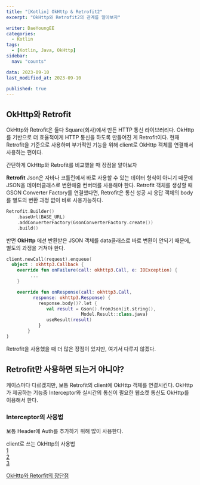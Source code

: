 ```yaml
---
title: "[Kotlin] OkHttp & Retrofit2"
excerpt: "OkHttp와 Retrofit2의 관계를 알아보자"

writer: DaeYoungEE
categories:
  - Kotlin
tags:
  - [Kotlin, Java, OkHttp]
sidebar:
  nav: "counts"

data: 2023-09-10
last_modified_at: 2023-09-10

published: true
---
```


## OkHttp와 Retrofit

OkHttp와 Retrofit은 둘다 Square(회사)에서 만든 HTTP 통신 라이브러리다. OkHttp를 기반으로 더 효율적이게 HTTP 통신을 하도록 만들어진 게 Retrofit이다. 현재 Retrofit을 기준으로 사용하며 부가적인 기능을 위해 client로 OkHttp 객체를 연결해서 사용하는 편이다.

간단하게 OkHttp와 Retrofit를 비교했을 때 장점을 알아보자

**Retrofit**
Json은 자바나 코틀린에서 바로 사용할 수 있는 데이터 형식이 아니기 때문에 JSON을 데이터클래스로 변환해줄 컨버터를 사용해야 한다. Retrofit 객체를 생성할 때 GSON Converter Factory를 연결했다면, Retrofit은 통신 성공 시 응답 객체의 body를 별도의 변환 과정 없이 바로 사용가능하다.

```kotlin
Retrofit.Builder()
    .baseUrl(BASE_URL)
    .addConverterFactory(GsonConverterFactory.create())
    .build()
```

반면 **OkHttp** 에선 반환받은 JSON 객체를 data클래스로 바로 변환이 안되기 때문에, 별도의 과정을 거쳐야 한다.

```kotlin
client.newCall(request).enqueue(
  object : okhttp3.Callback {
    override fun onFailure(call: okhttp3.Call, e: IOException) {
         ...
    }

    override fun onResponse(call: okhttp3.Call,
          response: okhttp3.Response) {
            response.body()?.let {
               val result = Gson().fromJson(it.string(),
                            Model.Result::class.java)
               useResult(result)
            }
        }
)
```

Retrofit을 사용했을 때 더 많은 장점이 있지만, 여기서 다루지 않겠다.

## Retrofit만 사용하면 되는거 아니야?

케이스마다 다르겠지만, 보통 Retrofit의 client에 OkHttp 객체를 연결시킨다.
OkHttp가 제공하는 기능중 Interceptor와 실시간의 통신이 필요한 웹소켓 통신도 OkHttp를 이용해서 한다.

### Interceptor의 사용법

보통 Header에 Auth를 추가하기 위해 많이 사용한다.

client로 쓰는 OkHttp의 사용법  
[1](https://devgeek.tistory.com/56)  
[2](https://devgeek.tistory.com/57)  
[3](https://velog.io/@heetaeheo/okhttp-)

[OkHttp와 Retorfit의 장단점](https://velog.io/@jeongminji4490/Android-OkHttp-Retrofit)
